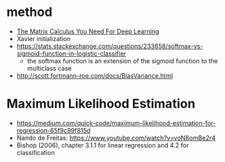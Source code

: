 # method

* [The Matrix Calculus You Need For Deep Learning](https://arxiv.org/pdf/1802.01528.pdf)
* Xavier initialization
* https://stats.stackexchange.com/questions/233658/softmax-vs-sigmoid-function-in-logistic-classifier
  * the softmax function is an extension of the sigmoid function to the multiclass case
* http://scott.fortmann-roe.com/docs/BiasVariance.html

# Maximum Likelihood Estimation
* https://medium.com/quick-code/maximum-likelihood-estimation-for-regression-65f9c99f815d
* Nando de Freitas: https://www.youtube.com/watch?v=voN8omBe2r4
* Bishop (2006), chapter 3.1.1 for linear regression and 4.2 for classification
